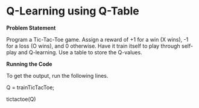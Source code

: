 # Q-Learning using Q-Table

**Problem Statement**

Program a Tic-Tac-Toe game. Assign a reward of +1 for a win (X wins), -1 for a loss (O wins), and 0 otherwise. Have it train itself to play through self-play and Q-learning. Use a table to store the Q-values.

**Running the Code**

To get the output, run the following lines.

Q = trainTicTacToe;

tictactoe(Q)
